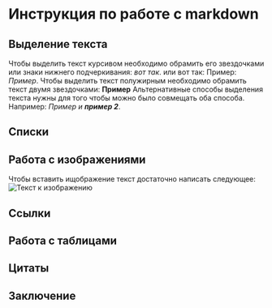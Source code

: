 # Инструкция по работе с markdown

## Выделение текста

Чтобы выделить текст курсивом необходимо обрамить его звездочками или знаки нижнего подчеркивания: _вот так_. или вот так: Пример: *Пример*. Чтобы выделить текст полужирным необходимо обрамить текст двумя звездочками: **Пример**
Альтернативные способы выделения текста нужны для того чтобы можно было совмещать оба способа. Например: _Пример и **пример 2**_.


## Списки

## Работа с изображениями

Чтобы вставить ищображение  текст достаточно написать следующее:
![Текст к изображению](desktop.png)

## Ссылки

## Работа с таблицами

## Цитаты


## Заключение


